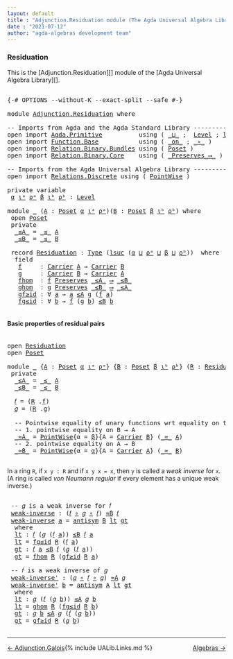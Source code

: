 ```yaml
---
layout: default
title : "Adjunction.Residuation module (The Agda Universal Algebra Library)"
date : "2021-07-12"
author: "agda-algebras development team"
---
```


### <a id="residuation">Residuation</a>

This is the [Adjunction.Residuation][] module of the [Agda Universal Algebra Library][].

<pre class="Agda">

<a id="309" class="Symbol">{-#</a> <a id="313" class="Keyword">OPTIONS</a> <a id="321" class="Pragma">--without-K</a> <a id="333" class="Pragma">--exact-split</a> <a id="347" class="Pragma">--safe</a> <a id="354" class="Symbol">#-}</a>

<a id="359" class="Keyword">module</a> <a id="366" href="Adjunction.Residuation.html" class="Module">Adjunction.Residuation</a> <a id="389" class="Keyword">where</a>

<a id="396" class="Comment">-- Imports from Agda and the Agda Standard Library --------------------------------------</a>
<a id="486" class="Keyword">open</a> <a id="491" class="Keyword">import</a> <a id="498" href="Agda.Primitive.html" class="Module">Agda.Primitive</a>          <a id="522" class="Keyword">using</a> <a id="528" class="Symbol">(</a> <a id="530" href="Agda.Primitive.html#810" class="Primitive Operator">_⊔_</a> <a id="534" class="Symbol">;</a>  <a id="537" href="Agda.Primitive.html#597" class="Postulate">Level</a> <a id="543" class="Symbol">;</a> <a id="545" href="Agda.Primitive.html#780" class="Primitive">lsuc</a><a id="549" class="Symbol">)</a> <a id="551" class="Keyword">renaming</a> <a id="560" class="Symbol">(</a> <a id="562" href="Agda.Primitive.html#326" class="Primitive">Set</a> <a id="566" class="Symbol">to</a> <a id="569" class="Primitive">Type</a> <a id="574" class="Symbol">)</a>
<a id="576" class="Keyword">open</a> <a id="581" class="Keyword">import</a> <a id="588" href="Function.Base.html" class="Module">Function.Base</a>           <a id="612" class="Keyword">using</a> <a id="618" class="Symbol">(</a> <a id="620" href="Function.Base.html#6285" class="Function Operator">_on_</a> <a id="625" class="Symbol">;</a> <a id="627" href="Function.Base.html#1031" class="Function Operator">_∘_</a> <a id="631" class="Symbol">)</a>
<a id="633" class="Keyword">open</a> <a id="638" class="Keyword">import</a> <a id="645" href="Relation.Binary.Bundles.html" class="Module">Relation.Binary.Bundles</a> <a id="669" class="Keyword">using</a> <a id="675" class="Symbol">(</a> <a id="677" href="Relation.Binary.Bundles.html#3028" class="Record">Poset</a> <a id="683" class="Symbol">)</a>
<a id="685" class="Keyword">open</a> <a id="690" class="Keyword">import</a> <a id="697" href="Relation.Binary.Core.html" class="Module">Relation.Binary.Core</a>    <a id="721" class="Keyword">using</a> <a id="727" class="Symbol">(</a> <a id="729" href="Relation.Binary.Core.html#1563" class="Function Operator">_Preserves_⟶_</a> <a id="743" class="Symbol">)</a>

<a id="746" class="Comment">-- Imports from the Agda Universal Algebra Library --------------------------------------</a>
<a id="836" class="Keyword">open</a> <a id="841" class="Keyword">import</a> <a id="848" href="Relations.Discrete.html" class="Module">Relations.Discrete</a> <a id="867" class="Keyword">using</a> <a id="873" class="Symbol">(</a> <a id="875" href="Relations.Discrete.html#1545" class="Function">PointWise</a> <a id="885" class="Symbol">)</a>

<a id="888" class="Keyword">private</a> <a id="896" class="Keyword">variable</a>
 <a id="906" href="Adjunction.Residuation.html#906" class="Generalizable">α</a> <a id="908" href="Adjunction.Residuation.html#908" class="Generalizable">ιᵃ</a> <a id="911" href="Adjunction.Residuation.html#911" class="Generalizable">ρᵃ</a> <a id="914" href="Adjunction.Residuation.html#914" class="Generalizable">β</a> <a id="916" href="Adjunction.Residuation.html#916" class="Generalizable">ιᵇ</a> <a id="919" href="Adjunction.Residuation.html#919" class="Generalizable">ρᵇ</a> <a id="922" class="Symbol">:</a> <a id="924" href="Agda.Primitive.html#597" class="Postulate">Level</a>

<a id="931" class="Keyword">module</a> <a id="938" href="Adjunction.Residuation.html#938" class="Module">_</a> <a id="940" class="Symbol">(</a><a id="941" href="Adjunction.Residuation.html#941" class="Bound">A</a> <a id="943" class="Symbol">:</a> <a id="945" href="Relation.Binary.Bundles.html#3028" class="Record">Poset</a> <a id="951" href="Adjunction.Residuation.html#906" class="Generalizable">α</a> <a id="953" href="Adjunction.Residuation.html#908" class="Generalizable">ιᵃ</a> <a id="956" href="Adjunction.Residuation.html#911" class="Generalizable">ρᵃ</a><a id="958" class="Symbol">)(</a><a id="960" href="Adjunction.Residuation.html#960" class="Bound">B</a> <a id="962" class="Symbol">:</a> <a id="964" href="Relation.Binary.Bundles.html#3028" class="Record">Poset</a> <a id="970" href="Adjunction.Residuation.html#914" class="Generalizable">β</a> <a id="972" href="Adjunction.Residuation.html#916" class="Generalizable">ιᵇ</a> <a id="975" href="Adjunction.Residuation.html#919" class="Generalizable">ρᵇ</a><a id="977" class="Symbol">)</a> <a id="979" class="Keyword">where</a>
 <a id="986" class="Keyword">open</a> <a id="991" href="Relation.Binary.Bundles.html#3028" class="Module">Poset</a>
 <a id="998" class="Keyword">private</a>
  <a id="1008" href="Adjunction.Residuation.html#1008" class="Function Operator">_≤A_</a> <a id="1013" class="Symbol">=</a> <a id="1015" href="Relation.Binary.Bundles.html#3167" class="Field Operator">_≤_</a> <a id="1019" href="Adjunction.Residuation.html#941" class="Bound">A</a>
  <a id="1023" href="Adjunction.Residuation.html#1023" class="Function Operator">_≤B_</a> <a id="1028" class="Symbol">=</a> <a id="1030" href="Relation.Binary.Bundles.html#3167" class="Field Operator">_≤_</a> <a id="1034" href="Adjunction.Residuation.html#960" class="Bound">B</a>

 <a id="1038" class="Keyword">record</a> <a id="1045" href="Adjunction.Residuation.html#1045" class="Record">Residuation</a> <a id="1057" class="Symbol">:</a> <a id="1059" href="Adjunction.Residuation.html#569" class="Primitive">Type</a> <a id="1064" class="Symbol">(</a><a id="1065" href="Agda.Primitive.html#780" class="Primitive">lsuc</a> <a id="1070" class="Symbol">(</a><a id="1071" href="Adjunction.Residuation.html#951" class="Bound">α</a> <a id="1073" href="Agda.Primitive.html#810" class="Primitive Operator">⊔</a> <a id="1075" href="Adjunction.Residuation.html#956" class="Bound">ρᵃ</a> <a id="1078" href="Agda.Primitive.html#810" class="Primitive Operator">⊔</a> <a id="1080" href="Adjunction.Residuation.html#970" class="Bound">β</a> <a id="1082" href="Agda.Primitive.html#810" class="Primitive Operator">⊔</a> <a id="1084" href="Adjunction.Residuation.html#975" class="Bound">ρᵇ</a><a id="1086" class="Symbol">))</a>  <a id="1090" class="Keyword">where</a>
  <a id="1098" class="Keyword">field</a>
   <a id="1107" href="Adjunction.Residuation.html#1107" class="Field">f</a>     <a id="1113" class="Symbol">:</a> <a id="1115" href="Relation.Binary.Bundles.html#3104" class="Field">Carrier</a> <a id="1123" href="Adjunction.Residuation.html#941" class="Bound">A</a> <a id="1125" class="Symbol">→</a> <a id="1127" href="Relation.Binary.Bundles.html#3104" class="Field">Carrier</a> <a id="1135" href="Adjunction.Residuation.html#960" class="Bound">B</a>
   <a id="1140" href="Adjunction.Residuation.html#1140" class="Field">g</a>     <a id="1146" class="Symbol">:</a> <a id="1148" href="Relation.Binary.Bundles.html#3104" class="Field">Carrier</a> <a id="1156" href="Adjunction.Residuation.html#960" class="Bound">B</a> <a id="1158" class="Symbol">→</a> <a id="1160" href="Relation.Binary.Bundles.html#3104" class="Field">Carrier</a> <a id="1168" href="Adjunction.Residuation.html#941" class="Bound">A</a>
   <a id="1173" href="Adjunction.Residuation.html#1173" class="Field">fhom</a>  <a id="1179" class="Symbol">:</a> <a id="1181" href="Adjunction.Residuation.html#1107" class="Field">f</a> <a id="1183" href="Relation.Binary.Core.html#1563" class="Function Operator">Preserves</a> <a id="1193" href="Adjunction.Residuation.html#1008" class="Function Operator">_≤A_</a> <a id="1198" href="Relation.Binary.Core.html#1563" class="Function Operator">⟶</a> <a id="1200" href="Adjunction.Residuation.html#1023" class="Function Operator">_≤B_</a>
   <a id="1208" href="Adjunction.Residuation.html#1208" class="Field">ghom</a>  <a id="1214" class="Symbol">:</a> <a id="1216" href="Adjunction.Residuation.html#1140" class="Field">g</a> <a id="1218" href="Relation.Binary.Core.html#1563" class="Function Operator">Preserves</a> <a id="1228" href="Adjunction.Residuation.html#1023" class="Function Operator">_≤B_</a> <a id="1233" href="Relation.Binary.Core.html#1563" class="Function Operator">⟶</a> <a id="1235" href="Adjunction.Residuation.html#1008" class="Function Operator">_≤A_</a>
   <a id="1243" href="Adjunction.Residuation.html#1243" class="Field">gf≥id</a> <a id="1249" class="Symbol">:</a> <a id="1251" class="Symbol">∀</a> <a id="1253" href="Adjunction.Residuation.html#1253" class="Bound">a</a> <a id="1255" class="Symbol">→</a> <a id="1257" href="Adjunction.Residuation.html#1253" class="Bound">a</a> <a id="1259" href="Adjunction.Residuation.html#1008" class="Function Operator">≤A</a> <a id="1262" href="Adjunction.Residuation.html#1140" class="Field">g</a> <a id="1264" class="Symbol">(</a><a id="1265" href="Adjunction.Residuation.html#1107" class="Field">f</a> <a id="1267" href="Adjunction.Residuation.html#1253" class="Bound">a</a><a id="1268" class="Symbol">)</a>
   <a id="1273" href="Adjunction.Residuation.html#1273" class="Field">fg≤id</a> <a id="1279" class="Symbol">:</a> <a id="1281" class="Symbol">∀</a> <a id="1283" href="Adjunction.Residuation.html#1283" class="Bound">b</a> <a id="1285" class="Symbol">→</a> <a id="1287" href="Adjunction.Residuation.html#1107" class="Field">f</a> <a id="1289" class="Symbol">(</a><a id="1290" href="Adjunction.Residuation.html#1140" class="Field">g</a> <a id="1292" href="Adjunction.Residuation.html#1283" class="Bound">b</a><a id="1293" class="Symbol">)</a> <a id="1295" href="Adjunction.Residuation.html#1023" class="Function Operator">≤B</a> <a id="1298" href="Adjunction.Residuation.html#1283" class="Bound">b</a>

</pre>


#### <a id="basic-properties-of-residual-pairs">Basic properties of residual pairs</a>

<pre class="Agda">

<a id="1416" class="Keyword">open</a> <a id="1421" href="Adjunction.Residuation.html#1045" class="Module">Residuation</a>
<a id="1433" class="Keyword">open</a> <a id="1438" href="Relation.Binary.Bundles.html#3028" class="Module">Poset</a>

<a id="1445" class="Keyword">module</a> <a id="1452" href="Adjunction.Residuation.html#1452" class="Module">_</a> <a id="1454" class="Symbol">{</a><a id="1455" href="Adjunction.Residuation.html#1455" class="Bound">A</a> <a id="1457" class="Symbol">:</a> <a id="1459" href="Relation.Binary.Bundles.html#3028" class="Record">Poset</a> <a id="1465" href="Adjunction.Residuation.html#906" class="Generalizable">α</a> <a id="1467" href="Adjunction.Residuation.html#908" class="Generalizable">ιᵃ</a> <a id="1470" href="Adjunction.Residuation.html#911" class="Generalizable">ρᵃ</a><a id="1472" class="Symbol">}</a> <a id="1474" class="Symbol">{</a><a id="1475" href="Adjunction.Residuation.html#1475" class="Bound">B</a> <a id="1477" class="Symbol">:</a> <a id="1479" href="Relation.Binary.Bundles.html#3028" class="Record">Poset</a> <a id="1485" href="Adjunction.Residuation.html#914" class="Generalizable">β</a> <a id="1487" href="Adjunction.Residuation.html#916" class="Generalizable">ιᵇ</a> <a id="1490" href="Adjunction.Residuation.html#919" class="Generalizable">ρᵇ</a><a id="1492" class="Symbol">}</a> <a id="1494" class="Symbol">(</a><a id="1495" href="Adjunction.Residuation.html#1495" class="Bound">R</a> <a id="1497" class="Symbol">:</a> <a id="1499" href="Adjunction.Residuation.html#1045" class="Record">Residuation</a> <a id="1511" href="Adjunction.Residuation.html#1455" class="Bound">A</a> <a id="1513" href="Adjunction.Residuation.html#1475" class="Bound">B</a><a id="1514" class="Symbol">)</a> <a id="1516" class="Keyword">where</a>
 <a id="1523" class="Keyword">private</a>
  <a id="1533" href="Adjunction.Residuation.html#1533" class="Function Operator">_≤A_</a> <a id="1538" class="Symbol">=</a> <a id="1540" href="Relation.Binary.Bundles.html#3167" class="Field Operator">_≤_</a> <a id="1544" href="Adjunction.Residuation.html#1455" class="Bound">A</a>
  <a id="1548" href="Adjunction.Residuation.html#1548" class="Function Operator">_≤B_</a> <a id="1553" class="Symbol">=</a> <a id="1555" href="Relation.Binary.Bundles.html#3167" class="Field Operator">_≤_</a> <a id="1559" href="Adjunction.Residuation.html#1475" class="Bound">B</a>

  <a id="1564" href="Adjunction.Residuation.html#1564" class="Function">𝑓</a> <a id="1566" class="Symbol">=</a> <a id="1568" class="Symbol">(</a><a id="1569" href="Adjunction.Residuation.html#1495" class="Bound">R</a> <a id="1571" class="Symbol">.</a><a id="1572" href="Adjunction.Residuation.html#1107" class="Field">f</a><a id="1573" class="Symbol">)</a>
  <a id="1577" href="Adjunction.Residuation.html#1577" class="Function">𝑔</a> <a id="1579" class="Symbol">=</a> <a id="1581" class="Symbol">(</a><a id="1582" href="Adjunction.Residuation.html#1495" class="Bound">R</a> <a id="1584" class="Symbol">.</a><a id="1585" href="Adjunction.Residuation.html#1140" class="Field">g</a><a id="1586" class="Symbol">)</a>

  <a id="1591" class="Comment">-- Pointwise equality of unary functions wrt equality on the given poset carrier</a>
  <a id="1674" class="Comment">-- 1. pointwise equality on B → A</a>
  <a id="1710" href="Adjunction.Residuation.html#1710" class="Function Operator">_≈̇A_</a> <a id="1716" class="Symbol">=</a> <a id="1718" href="Relations.Discrete.html#1545" class="Function">PointWise</a><a id="1727" class="Symbol">{</a><a id="1728" class="Argument">α</a> <a id="1730" class="Symbol">=</a> <a id="1732" href="Adjunction.Residuation.html#1485" class="Bound">β</a><a id="1733" class="Symbol">}{</a><a id="1735" class="Argument">A</a> <a id="1737" class="Symbol">=</a> <a id="1739" href="Relation.Binary.Bundles.html#3104" class="Field">Carrier</a> <a id="1747" href="Adjunction.Residuation.html#1475" class="Bound">B</a><a id="1748" class="Symbol">}</a> <a id="1750" class="Symbol">(</a><a id="1751" href="Relation.Binary.Bundles.html#3131" class="Field Operator">_≈_</a> <a id="1755" href="Adjunction.Residuation.html#1455" class="Bound">A</a><a id="1756" class="Symbol">)</a>
  <a id="1760" class="Comment">-- 2. pointwise equality on A → B</a>
  <a id="1796" href="Adjunction.Residuation.html#1796" class="Function Operator">_≈̇B_</a> <a id="1802" class="Symbol">=</a> <a id="1804" href="Relations.Discrete.html#1545" class="Function">PointWise</a><a id="1813" class="Symbol">{</a><a id="1814" class="Argument">α</a> <a id="1816" class="Symbol">=</a> <a id="1818" href="Adjunction.Residuation.html#1465" class="Bound">α</a><a id="1819" class="Symbol">}{</a><a id="1821" class="Argument">A</a> <a id="1823" class="Symbol">=</a> <a id="1825" href="Relation.Binary.Bundles.html#3104" class="Field">Carrier</a> <a id="1833" href="Adjunction.Residuation.html#1455" class="Bound">A</a><a id="1834" class="Symbol">}</a> <a id="1836" class="Symbol">(</a><a id="1837" href="Relation.Binary.Bundles.html#3131" class="Field Operator">_≈_</a> <a id="1841" href="Adjunction.Residuation.html#1475" class="Bound">B</a><a id="1842" class="Symbol">)</a>

</pre>

In a ring `R`, if `x y : R` and if `x y x = x`, then `y` is called a *weak inverse* for `x`.
(A ring is called *von Neumann regular* if every element has a unique weak inverse.) 

<pre class="Agda">

 <a id="2052" class="Comment">-- 𝑔 is a weak inverse for 𝑓</a>
 <a id="2082" href="Adjunction.Residuation.html#2082" class="Function">weak-inverse</a> <a id="2095" class="Symbol">:</a> <a id="2097" class="Symbol">(</a><a id="2098" href="Adjunction.Residuation.html#1564" class="Function">𝑓</a> <a id="2100" href="Function.Base.html#1031" class="Function Operator">∘</a> <a id="2102" href="Adjunction.Residuation.html#1577" class="Function">𝑔</a> <a id="2104" href="Function.Base.html#1031" class="Function Operator">∘</a> <a id="2106" href="Adjunction.Residuation.html#1564" class="Function">𝑓</a><a id="2107" class="Symbol">)</a> <a id="2109" href="Adjunction.Residuation.html#1796" class="Function Operator">≈̇B</a> <a id="2113" href="Adjunction.Residuation.html#1564" class="Function">𝑓</a>
 <a id="2116" href="Adjunction.Residuation.html#2082" class="Function">weak-inverse</a> <a id="2129" href="Adjunction.Residuation.html#2129" class="Bound">a</a> <a id="2131" class="Symbol">=</a> <a id="2133" href="Relation.Binary.Structures.html#3275" class="Function">antisym</a> <a id="2141" href="Adjunction.Residuation.html#1475" class="Bound">B</a> <a id="2143" href="Adjunction.Residuation.html#2159" class="Function">lt</a> <a id="2146" href="Adjunction.Residuation.html#2206" class="Function">gt</a>
  <a id="2151" class="Keyword">where</a>
  <a id="2159" href="Adjunction.Residuation.html#2159" class="Function">lt</a> <a id="2162" class="Symbol">:</a> <a id="2164" href="Adjunction.Residuation.html#1564" class="Function">𝑓</a> <a id="2166" class="Symbol">(</a><a id="2167" href="Adjunction.Residuation.html#1577" class="Function">𝑔</a> <a id="2169" class="Symbol">(</a><a id="2170" href="Adjunction.Residuation.html#1564" class="Function">𝑓</a> <a id="2172" href="Adjunction.Residuation.html#2129" class="Bound">a</a><a id="2173" class="Symbol">))</a> <a id="2176" href="Adjunction.Residuation.html#1548" class="Function Operator">≤B</a> <a id="2179" href="Adjunction.Residuation.html#1564" class="Function">𝑓</a> <a id="2181" href="Adjunction.Residuation.html#2129" class="Bound">a</a>
  <a id="2185" href="Adjunction.Residuation.html#2159" class="Function">lt</a> <a id="2188" class="Symbol">=</a> <a id="2190" href="Adjunction.Residuation.html#1273" class="Field">fg≤id</a> <a id="2196" href="Adjunction.Residuation.html#1495" class="Bound">R</a> <a id="2198" class="Symbol">(</a><a id="2199" href="Adjunction.Residuation.html#1564" class="Function">𝑓</a> <a id="2201" href="Adjunction.Residuation.html#2129" class="Bound">a</a><a id="2202" class="Symbol">)</a>
  <a id="2206" href="Adjunction.Residuation.html#2206" class="Function">gt</a> <a id="2209" class="Symbol">:</a> <a id="2211" href="Adjunction.Residuation.html#1564" class="Function">𝑓</a> <a id="2213" href="Adjunction.Residuation.html#2129" class="Bound">a</a> <a id="2215" href="Adjunction.Residuation.html#1548" class="Function Operator">≤B</a> <a id="2218" href="Adjunction.Residuation.html#1564" class="Function">𝑓</a> <a id="2220" class="Symbol">(</a><a id="2221" href="Adjunction.Residuation.html#1577" class="Function">𝑔</a> <a id="2223" class="Symbol">(</a><a id="2224" href="Adjunction.Residuation.html#1564" class="Function">𝑓</a> <a id="2226" href="Adjunction.Residuation.html#2129" class="Bound">a</a><a id="2227" class="Symbol">))</a>
  <a id="2232" href="Adjunction.Residuation.html#2206" class="Function">gt</a> <a id="2235" class="Symbol">=</a> <a id="2237" href="Adjunction.Residuation.html#1173" class="Field">fhom</a> <a id="2242" href="Adjunction.Residuation.html#1495" class="Bound">R</a> <a id="2244" class="Symbol">(</a><a id="2245" href="Adjunction.Residuation.html#1243" class="Field">gf≥id</a> <a id="2251" href="Adjunction.Residuation.html#1495" class="Bound">R</a> <a id="2253" href="Adjunction.Residuation.html#2129" class="Bound">a</a><a id="2254" class="Symbol">)</a>

 <a id="2258" class="Comment">-- 𝑓 is a weak inverse of 𝑔</a>
 <a id="2287" href="Adjunction.Residuation.html#2287" class="Function">weak-inverse&#39;</a> <a id="2301" class="Symbol">:</a> <a id="2303" class="Symbol">(</a><a id="2304" href="Adjunction.Residuation.html#1577" class="Function">𝑔</a> <a id="2306" href="Function.Base.html#1031" class="Function Operator">∘</a> <a id="2308" href="Adjunction.Residuation.html#1564" class="Function">𝑓</a> <a id="2310" href="Function.Base.html#1031" class="Function Operator">∘</a> <a id="2312" href="Adjunction.Residuation.html#1577" class="Function">𝑔</a><a id="2313" class="Symbol">)</a> <a id="2315" href="Adjunction.Residuation.html#1710" class="Function Operator">≈̇A</a> <a id="2319" href="Adjunction.Residuation.html#1577" class="Function">𝑔</a>
 <a id="2322" href="Adjunction.Residuation.html#2287" class="Function">weak-inverse&#39;</a> <a id="2336" href="Adjunction.Residuation.html#2336" class="Bound">b</a> <a id="2338" class="Symbol">=</a> <a id="2340" href="Relation.Binary.Structures.html#3275" class="Function">antisym</a> <a id="2348" href="Adjunction.Residuation.html#1455" class="Bound">A</a> <a id="2350" href="Adjunction.Residuation.html#2366" class="Function">lt</a> <a id="2353" href="Adjunction.Residuation.html#2418" class="Function">gt</a>
  <a id="2358" class="Keyword">where</a>
  <a id="2366" href="Adjunction.Residuation.html#2366" class="Function">lt</a> <a id="2369" class="Symbol">:</a> <a id="2371" href="Adjunction.Residuation.html#1577" class="Function">𝑔</a> <a id="2373" class="Symbol">(</a><a id="2374" href="Adjunction.Residuation.html#1564" class="Function">𝑓</a> <a id="2376" class="Symbol">(</a><a id="2377" href="Adjunction.Residuation.html#1577" class="Function">𝑔</a> <a id="2379" href="Adjunction.Residuation.html#2336" class="Bound">b</a><a id="2380" class="Symbol">))</a> <a id="2383" href="Adjunction.Residuation.html#1533" class="Function Operator">≤A</a> <a id="2386" href="Adjunction.Residuation.html#1577" class="Function">𝑔</a> <a id="2388" href="Adjunction.Residuation.html#2336" class="Bound">b</a>
  <a id="2392" href="Adjunction.Residuation.html#2366" class="Function">lt</a> <a id="2395" class="Symbol">=</a> <a id="2397" href="Adjunction.Residuation.html#1208" class="Field">ghom</a> <a id="2402" href="Adjunction.Residuation.html#1495" class="Bound">R</a> <a id="2404" class="Symbol">(</a><a id="2405" href="Adjunction.Residuation.html#1273" class="Field">fg≤id</a> <a id="2411" href="Adjunction.Residuation.html#1495" class="Bound">R</a> <a id="2413" href="Adjunction.Residuation.html#2336" class="Bound">b</a><a id="2414" class="Symbol">)</a>
  <a id="2418" href="Adjunction.Residuation.html#2418" class="Function">gt</a> <a id="2421" class="Symbol">:</a> <a id="2423" href="Adjunction.Residuation.html#1577" class="Function">𝑔</a> <a id="2425" href="Adjunction.Residuation.html#2336" class="Bound">b</a> <a id="2427" href="Adjunction.Residuation.html#1533" class="Function Operator">≤A</a> <a id="2430" href="Adjunction.Residuation.html#1577" class="Function">𝑔</a> <a id="2432" class="Symbol">(</a><a id="2433" href="Adjunction.Residuation.html#1564" class="Function">𝑓</a> <a id="2435" class="Symbol">(</a><a id="2436" href="Adjunction.Residuation.html#1577" class="Function">𝑔</a> <a id="2438" href="Adjunction.Residuation.html#2336" class="Bound">b</a><a id="2439" class="Symbol">))</a>
  <a id="2444" href="Adjunction.Residuation.html#2418" class="Function">gt</a> <a id="2447" class="Symbol">=</a> <a id="2449" href="Adjunction.Residuation.html#1243" class="Field">gf≥id</a> <a id="2455" href="Adjunction.Residuation.html#1495" class="Bound">R</a> <a id="2457" class="Symbol">(</a><a id="2458" href="Adjunction.Residuation.html#1577" class="Function">𝑔</a> <a id="2460" href="Adjunction.Residuation.html#2336" class="Bound">b</a><a id="2461" class="Symbol">)</a>

</pre>

------------------------------------------

<span style="float:left;">[← Adjunction.Galois ](Adjunction.Galois.html)</span>
<span style="float:right;">[Algebras →](Algebras.html)</span>

{% include UALib.Links.md %}
